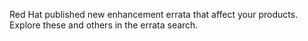 Red Hat published new enhancement errata that affect your products. Explore these and others in the errata search.